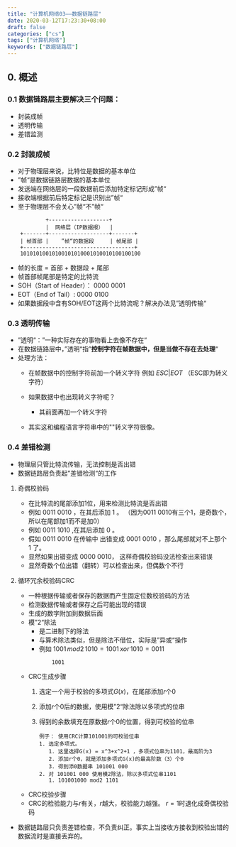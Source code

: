 ```yaml
---
title: "计算机网络03——数据链路层"
date: 2020-03-12T17:23:30+08:00
draft: false
categories: ["cs"]
tags: ["计算机网络"]
keywords: ["数据链路层"]
---
```


## 0. 概述

### 0.1 数据链路层主要解决三个问题：
  - 封装成帧
  - 透明传输
  - 差错监测

### 0.2 封装成帧
  - 对于物理层来说，比特位是数据的基本单位
  - ”帧“是数据链路层数据的基本单位
  - 发送端在网络层的一段数据前后添加特定标记形成”帧“
  - 接收端根据前后特定标记是识别出”帧“
  - 至于物理层不会关心”帧“不”帧“

```
            +-------------------+
            |  网络层（IP数据报）  |
    +-------+-------------------+-------+
    | 帧首部 |    ”帧“的数据段     | 帧尾部 |
    +-----------------------------------+
    10101010010100101010001010010100100100
```    
  - 帧的长度 = 首部 + 数据段 + 尾部
  - 帧首部帧尾部是特定的比特流
  - SOH（Start of Header）： 0000 0001
  - EOT（End of Tail）: 0000 0100
  - 如果数据段中含有SOH/EOT这两个比特流呢？解决办法见”透明传输“

### 0.3 透明传输

- ”透明“：”一种实际存在的事物看上去像不存在“
- 在数据链路层中，”透明“指”**控制字符在帧数据中，但是当做不存在去处理**“
- 处理方法：
  - 在帧数据中的控制字符前加一个转义字符 例如 $ESC | EOT$ （ESC即为转义字符）
  - 如果数据中也出现转义字符呢？
    - 其前面再加一个转义字符

  - 其实这和编程语言字符串中的"\"转义字符很像。 

### 0.4 差错检测

- 物理层只管比特流传输，无法控制是否出错
- 数据链路层负责起”差错检测“的工作

1. 奇偶校验码
    - 在比特流的尾部添加1位，用来检测比特流是否出错
    - 例如 0011 0010 ，在其后添加 1 。 （因为0011 0010有三个1，是奇数个，所以在尾部加1而不是加0）
    - 例如 0011 1010 ,在其后添加 0 。
    - 假如 0011 0010 在传输中 出错变成 0001 0010 ，那么尾部就对不上那个 1 了。
    - 显然如果出错变成 0000 0010， 这样奇偶校验码没法检查出来错误
    - 显然奇数个位出错（翻转）可以检查出来，但偶数个不行

2. 循环冗余校验码CRC
   - 一种根据传输或者保存的数据而产生固定位数校验码的方法
   - 检测数据传输或者保存之后可能出现的错误
   - 生成的数字附加到数据后面
   - 模”2“除法
     - 是二进制下的除法
     - 与算术除法类似，但是除法不借位，实际是”异或“操作
     - 例如 $1001 \, {mod2} \, 1010 = 1001 \, xor \, 1010 = 0011$
        ```
            1001
        ```
   - CRC生成步骤
     1. 选定一个用于校验的多项式$G(x)$，在尾部添加$r$个0 
     2. 添加$r$个0后的数据，使用模”2“除法除以多项式的位串
     3. 得到的余数填充在原数据$r$个0的位置，得到可校验的位串

        ```
        例子： 使用CRC计算101001的可校验位串
        1. 选定多项式。
           1. 这里选择G(x) = x^3+x^2+1 ，多项式位串为1101，最高阶为3
           2. 添加r个0，就是添加多项式G(x)的最高阶数（3）个0
           3. 得到添0数据串 101001 000
        2. 对 101001 000 使用模2除法，除以多项式位串1101
           1. 101001000 mod2 1101
        ```
   - CRC校验步骤
   - CRC的检验能力与$r$有关，$r$越大，校验能力越强。 $r=1$时退化成奇偶校验码 
- 数据链路层只负责差错检查，不负责纠正。事实上当接收方接收到校验出错的数据流时是直接丢弃的。
